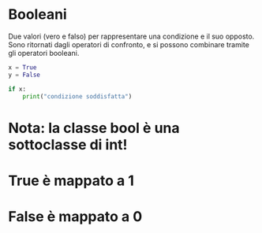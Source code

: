 # Booleani

Due valori (vero e falso) per rappresentare una condizione e il suo opposto. Sono ritornati dagli operatori di confronto, e si possono combinare tramite gli operatori booleani. 


```python
x = True
y = False

if x:
    print("condizione soddisfatta")
```


# 
# Nota: la classe bool è una sottoclasse di int!
# True è mappato a 1 
# False è mappato a 0